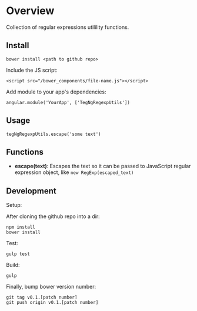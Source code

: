 # Overview

Collection of regular expressions utilility functions.

## Install

    bower install <path to github repo>

Include the JS script:

    <script src="/bower_components/file-name.js"></script>

Add module to your app's dependencies:

    angular.module('YourApp', ['TegNgRegexpUtils'])

## Usage

    tegNgRegexpUtils.escape('some text')

## Functions

  * **escape(text)**: Escapes the text so it can be passed to JavaScript regular expression object, like `new RegExp(escaped_text)`


## Development

Setup:

After cloning the github repo into a dir:

    npm install
    bower install

Test:

    gulp test

Build:

    gulp

Finally, bump bower version number:

    git tag v0.1.[patch number]
    git push origin v0.1.[patch number]



